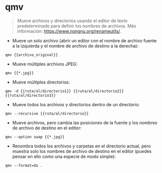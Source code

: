# qmv

> Mueve archivos y directorios usando el editor de texto predeterminado para definir los nombres de archivos.
> Más información: <https://www.nongnu.org/renameutils/>.

- Mueve un solo archivo (abrir un editor con el nombre de archivo fuente a la izquierda y el nombre de archivo de destino a la derecha):

`qmv {{archivo_original}}`

- Mueve múltiples archivos JPEG:

`qmv {{*.jpg}}`

- Mueve múltiples directorios:

`qmv -d {{ruta/al/directorio1}} {{ruta/al/directorio2}} {{ruta/al/directorio3}}`

- Mueve todos los archivos y directorios dentro de un directorio:

`qmv --recursive {{ruta/al/directorio}}`

- Mueve archivos, pero cambia las posiciones de la fuente y los nombres de archivo de destino en el editor:

`qmv --option swap {{*.jpg}}`

- Renombra todos los archivos y carpetas en el directorio actual, pero muestra solo los nombres de archivo de destino en el editor (puedes pensar en ello como una especie de modo simple):

`qmv --format=do .`
